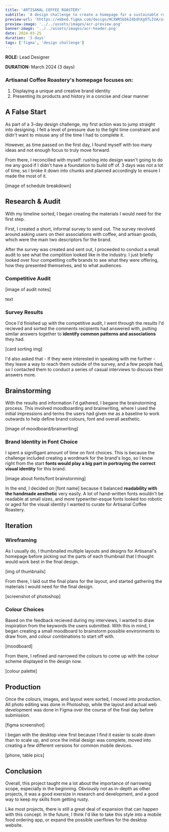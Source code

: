 ```yaml
---
title: 'ARTISANAL COFFEE ROASTERY'
subtitle: 'A design challenge to create a homepage for a sustainable roastery founded by coffee aficiandos.'
preview-url: 'hhttps://embed.figma.com/design/HCXWR5bbkZ4bdhXg9TLIUA/artisanal-coffee-roastery?node-id=0-1&embed-host=share'
preview-image: '../../assets/images/acr-preview.png'
banner-image: '../../assets/images/acr-header.png'
date: 2024-03-25
duration: '3 days'
tags: ['figma', 'design challenge']
---
```


<div class="section lg:min-w-[1000px] flex justify-around -mt-3">

<div>

**<span class="text-pink">ROLE:</span>** Lead Designer</div>

<div>

**<span class="text-pink">DURATION:</span>** March 2024 (3 days)</div>

</div>

<div class="section">

### Artisanal Coffee Roastery's homepage <b>focuses on:</b>

1. Displaying a unique and creative brand identity
2. Presenting its products and history in a concise and clear manner

</div>

<div class="section-container">

<div class="section">

## A False Start

As part of a 3-day design challenge, my first action was to jump straight into designing. I felt a level of pressure due to the tight time constraint and didn't want to misuse any of the time I had to complete it.

However, as time passed on the first day, I found myself with too many ideas and not enough focus to truly move forward.

From there, I reconcilled with myself: rushing into design wasn't going to do me any good if I didn't have a foundation to build off of. 3 days was not a lot of time, so I broke it down into chunks and planned accordingly to ensure I made the most of it.

[image of schedule breakdown]

</div>

</div>

<div class="section">

## Research & Audit

With my timeline sorted, I began creating the materials I would need for the first step.

First, I created a short, informal survey to send out. The survey revolved around asking users on their associations with coffee, and artisan goods, which were the main two descriptors for the brand.

After the survey was created and sent out, I proceeded to conduct a small audit to see what the comptition looked like in the industry. I just briefly looked over four competiting coffe brands to see what they were offering, how they presented themselves, and to what audiences.

### Competitive Audit

[image of audit notes]

text

### Survey Results

Once I'd finished up with the competitive audit, I went through the results I'd recieved and sorted the comments recipients had answered with, putting similar answers together to **identify common patterns and associations** they had.

[card sorting img]

I'd also asked that - if they were interested in speaking with me further - they leave a way to reach them outside of the survey, and a few people had, so I contacted them to conduct a series of casual interviews to discuss their answers more.

</div>

<div class="section-container">

<div class="section">

## Brainstorming

With the results and information I'd gathered, I begane the brainstorming process. This involved moodboarding and brainwriting, where I used the initial impressions and terms the users had given me as a baseline to work outwards to help define brand colours, font and overall aesthetic.

[image of moodboard/brainwriting]

### Brand Identity in Font Choice

I spent a signifigant amount of time on font choices. This is because the challenge included creating a wordmark for the brand's logo, so I know right from the start **fonts would play a big part in portraying the correct visual identity** for this brand.

[image about fonts/font brainstorming]

In the end, I decided on [font name] because it balanced **readability with the handmade aesthetic** very easily. A lot of hand-written fonts wouldn't be readable at small sizes, and more typewriter-esque fonts looked too robotic or aged for the visual identity I wanted to curate for Artisanal Coffee Roastery.

</div>

</div>

<div class="section">

## Iteration

### Wireframing

As I usually do, I thumbnailed multiple layouts and designs for Artisanal's homepage before picking out the parts of each thumbnail that I thought would work best in the final design.

[img of thumbnails]

From there, I laid out the final plans for the layout, and started gathering the materials I would need for the final design.

[screenshot of photoshop]

### Colour Choices

Based on the feedback recieved during my interviews, I wanted to draw inspiration from the keywords the users submitted. With this in mind, I began creating a small moodboard to brainstorm possible environments to draw from, and colour combinations to start off with.

[moodboard]

From there, I refined and narrowed the colours to come up with the colour scheme displayed in the design now.

[colour palette]

</div>

<div class="section-container">

<div class="section">

## Production

Once the colours, images, and layout were sorted, I moved into production. All photo editing was done in Photoshop, while the layout and actual web development was done in Figma over the course of the final day before submission.

[figma screenshot]

I began with the desktop view first because I find it easier to scale down than to scale up, and once the initial design was complete, moved into creating a few different versions for common mobile devices.

[phone, table pics]

</div>

</div>

<div class="section">

## Conclusion

Overall, this project taught me a lot about the importance of narrowing scope, especially in the beginning. Obviously not as in-depth as other projects, it was a good exersize in research and development, and a good way to keep my skills from getting rusty.

Like most projects, there is still a great deal of expansion that can happen with this concept. In the future, I think I'd like to take this style into a mobile food ordering app, or expand the possible userflows for the desktop website.

</div>
